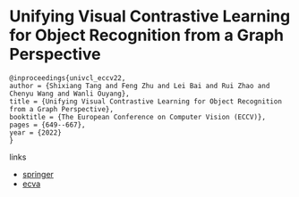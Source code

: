 # Unifying Visual Contrastive Learning for Object Recognition from a Graph Perspective

```
@inproceedings{univcl_eccv22,
author = {Shixiang Tang and Feng Zhu and Lei Bai and Rui Zhao and Chenyu Wang and Wanli Ouyang},
title = {Unifying Visual Contrastive Learning for Object Recognition from a Graph Perspective},
booktitle = {The European Conference on Computer Vision (ECCV)},
pages = {649--667},
year = {2022}
}
```

links
- [springer](https://link.springer.com/chapter/10.1007/978-3-031-19809-0_37)
- [ecva](https://www.ecva.net/papers/eccv_2022/papers_ECCV/html/5460_ECCV_2022_paper.php)
